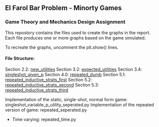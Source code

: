 ## El Farol Bar Problem - Minorty Games

### Game Theory and Mechanics Design Assignment

This repostory contains the files used to create the graphs in the report. Each file produces one or more graphs based on the game simulated.

To recreate the graphs, uncomment the plt.show() lines.

#### File Structure:

Section 2.2: [new_utilities](./new_utilities.py)
Section 3.2: [expected_utilities](./expected_utilities.py)
Section 3.4: [singleshot_given_p](./singleshot_given_p.py)
Section 4.0: [repeated_dumb](./repeated_dumb.py)
Section 5.1: [repeated_inductive_strats_first](./repeated_inductive_strats_first.py)
Section 5.2: [repeated_inductive_strats_second](./repeated_inductive_strats_second.py)
Section 5.3: [repeated_inductive_strats_third](./repeated_inductive_strats_third.py)

Implementation of the static, single-shot, normal form game: singleshot_variable_p_utility_seperated.py
Implementation of the repeated version of game: repeated_seperated.py

- Time varying: repeated_time.py
